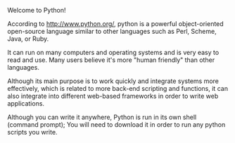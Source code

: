 Welcome to Python!

According to http://www.python.org/, python is a powerful object-oriented open-source language similar to other languages such as Perl, Scheme, Java, or Ruby.

It can run on many computers and operating systems and is very easy to read and use. Many users believe it's more "human friendly" than other languages.

Although its main purpose is to work quickly and integrate systems more effectively, which is related to more back-end scripting and functions, it can also integrate into different web-based frameworks in order to write web applications.

Although you can write it anywhere, Python is run in its own shell (command prompt); You will need to download it in order to run any python scripts you write. 

